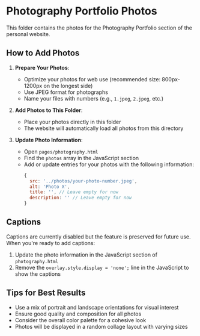 # Photography Portfolio Photos

This folder contains the photos for the Photography Portfolio section of the personal website.

## How to Add Photos

1. **Prepare Your Photos**:
   - Optimize your photos for web use (recommended size: 800px-1200px on the longest side)
   - Use JPEG format for photographs
   - Name your files with numbers (e.g., `1.jpeg`, `2.jpeg`, etc.)

2. **Add Photos to This Folder**:
   - Place your photos directly in this folder
   - The website will automatically load all photos from this directory

3. **Update Photo Information**:
   - Open `pages/photography.html`
   - Find the `photos` array in the JavaScript section
   - Add or update entries for your photos with the following information:
     ```javascript
     { 
       src: '../photos/your-photo-number.jpeg', 
       alt: 'Photo X', 
       title: '', // Leave empty for now
       description: '' // Leave empty for now
     }
     ```

## Captions

Captions are currently disabled but the feature is preserved for future use. When you're ready to add captions:

1. Update the photo information in the JavaScript section of `photography.html`
2. Remove the `overlay.style.display = 'none';` line in the JavaScript to show the captions

## Tips for Best Results

- Use a mix of portrait and landscape orientations for visual interest
- Ensure good quality and composition for all photos
- Consider the overall color palette for a cohesive look
- Photos will be displayed in a random collage layout with varying sizes 